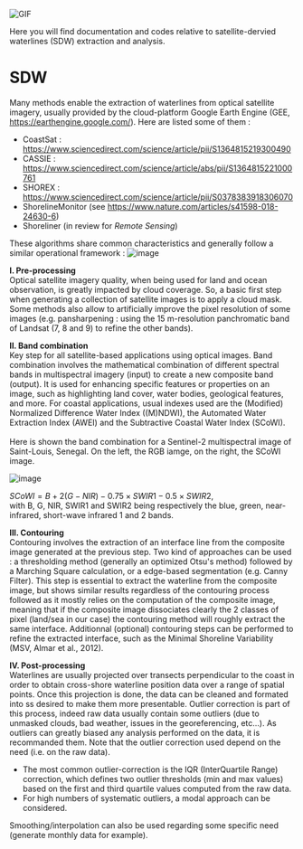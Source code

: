 ![GIF](https://github.com/MarcanGraffin/SDW/assets/148250755/bcc854f7-0d6f-4bcb-b9f1-4ee0dd102a44)


Here you will find documentation and codes relative to satellite-dervied waterlines (SDW) extraction and analysis.

# SDW

Many methods enable the extraction of waterlines from optical satellite imagery, usually provided by the cloud-platform Google Earth Engine (GEE, https://earthengine.google.com/). 
Here are listed some of them :
   - CoastSat : https://www.sciencedirect.com/science/article/pii/S1364815219300490
   - CASSIE : https://www.sciencedirect.com/science/article/abs/pii/S1364815221000761
   - SHOREX : https://www.sciencedirect.com/science/article/pii/S0378383918306070
   - ShorelineMonitor (see https://www.nature.com/articles/s41598-018-24630-6)
   - Shoreliner (in review for _Remote Sensing_)

These algorithms share common characteristics and generally follow a similar operational framework :
![image](https://github.com/MarcanGraffin/SDW/assets/148250755/aaa40f5f-3954-4ae2-b751-a46e6789ac2b)

   **I. Pre-processing** <br />
   Optical satellite imagery quality, when being used for land and ocean observation, is greatly impacted by cloud coverage. So, a basic first step when generating a collection of satellite images is to apply a cloud mask. Some methods also allow to artificially improve the pixel resolution of some images (e.g. pansharpening : using the 15 m-resolution panchromatic band of Landsat (7, 8 and 9) to refine the other bands).

   **II. Band combination** <br />
   Key step for all satellite-based applications using optical images. Band combination involves the mathematical combination of different spectral bands in multispectral imagery (input) to create a new composite band (output). It is used for enhancing specific features or properties on an image, such as highlighting land cover, water bodies, geological features, and more.
   For coastal applications, usual indexes used are the (Modified) Normalized Difference Water Index ((M)NDWI), the Automated Water Extraction Index (AWEI) and the Subtractive Coastal Water Index (SCoWI). <br />
   <br />
   Here is shown the band combination for a Sentinel-2 multispectral image of Saint-Louis, Senegal. On the left, the RGB iamge, on the right, the SCoWI image.

   ![image](https://github.com/MarcanGraffin/SDW/assets/148250755/712187a2-414b-4ea1-827f-12429958f413)

   $SCoWI = B + 2(G - NIR) - 0.75 \times SWIR1 - 0.5 \times SWIR2$, <br />
   with B, G, NIR, SWIR1 and SWIR2 being respectively the blue, green, near-infrared, short-wave infrared 1 and 2 bands.

   **III. Contouring** <br />
   Contouring involves the extraction of an interface line from the composite image generated at the previous step. Two kind of approaches can be used : a thresholding method (generally an optimized Otsu's method) followed by a Marching Square calculation, or a edge-based segmentation (e.g. Canny Filter). This step is essential to extract the waterline from the composite image, but shows similar results regardless of the contouring process followed as it mostly relies on the computation of the composite image, meaning that if the composite image dissociates clearly the 2 classes of pixel (land/sea in our case) the contouring method will roughly extract the same interface.
   Additionnal (optional) contouring steps can be performed to refine the extracted interface, such as the Minimal Shoreline Variability (MSV, Almar et al., 2012).

   **IV. Post-processing** <br />
   Waterlines are usually projected over transects perpendicular to the coast in order to obtain cross-shore waterline position data over a range of spatial points.
   Once this projection is done, the data can be cleaned and formated into ss desired to make them more presentable. Outlier correction is part of this process, indeed raw data usually contain some outliers (due to unmasked clouds, bad weather, issues in the georeferencing, etc...). 
   As outliers can greatly biased any analysis performed on the data, it is recommanded them. Note that the outlier correction used depend on the need (i.e. on the raw data).
   - The most common outlier-correction is the IQR (InterQuartile Range) correction, which defines two outlier thresholds (min and max values) based on the first and third quartile values computed from the raw data.
   - For high numbers of systematic outliers, a modal approach can be considered.
   
   Smoothing/interpolation can also be used regarding some specific need (generate monthly data for example).
